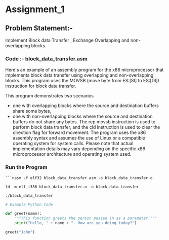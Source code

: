 
# Assignment_1

## Problem Statement:-

Implement Block data Transfer , Exchange Overlapping and non-overlapping blocks.


### Code :- block_data_transfer.asm

Here's an example of an assembly program for the x86 microprocessor that implements block data transfer using overlapping
and non-overlapping blocks. This program uses the MOVSB (move byte from ES:[SI] to ES:[DI]) instruction for block data transfer.

This program demonstrates two scenarios 
- one with overlapping blocks where the source and destination buffers share some bytes, 
- one with non-overlapping blocks where the source and destination buffers do not share any bytes. 
The rep movsb instruction is used to perform block data transfer, and the cld instruction is used to clear the direction flag for forward movement. 
The program uses the x86 assembly syntax and assumes the use of Linux or a compatible operating system for system calls. 
Please note that actual implementation details may vary depending on the specific x86 microprocessor architecture and operating system used.


### Run the Program

	```nasm -f elf32 block_data_transfer.asm -o block_data_transfer.o

	ld -m elf_i386 block_data_transfer.o -o block_data_transfer

	./block_data_transfer
	
	
```python
# Example Python Code

def greet(name):
    """This function greets the person passed in as a parameter."""
    print("Hello, " + name + ". How are you doing today?")

greet("John")

